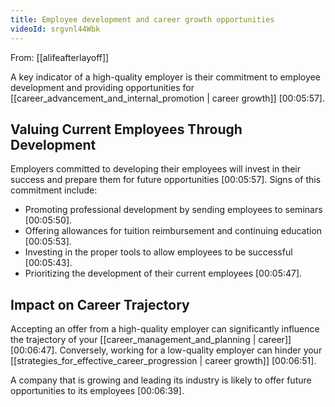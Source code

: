 ```yaml
---
title: Employee development and career growth opportunities
videoId: srgvnl44Wbk
---
```


From: [[alifeafterlayoff]] <br/> 

A key indicator of a high-quality employer is their commitment to employee development and providing opportunities for [[career_advancement_and_internal_promotion | career growth]] <a class="yt-timestamp" data-t="00:05:57">[00:05:57]</a>.

## Valuing Current Employees Through Development

Employers committed to developing their employees will invest in their success and prepare them for future opportunities <a class="yt-timestamp" data-t="00:05:57">[00:05:57]</a>. Signs of this commitment include:
*   Promoting professional development by sending employees to seminars <a class="yt-timestamp" data-t="00:05:50">[00:05:50]</a>.
*   Offering allowances for tuition reimbursement and continuing education <a class="yt-timestamp" data-t="00:05:53">[00:05:53]</a>.
*   Investing in the proper tools to allow employees to be successful <a class="yt-timestamp" data-t="00:05:43">[00:05:43]</a>.
*   Prioritizing the development of their current employees <a class="yt-timestamp" data-t="00:05:47">[00:05:47]</a>.

## Impact on Career Trajectory

Accepting an offer from a high-quality employer can significantly influence the trajectory of your [[career_management_and_planning | career]] <a class="yt-timestamp" data-t="00:06:47">[00:06:47]</a>. Conversely, working for a low-quality employer can hinder your [[strategies_for_effective_career_progression | career growth]] <a class="yt-timestamp" data-t="00:06:51">[00:06:51]</a>.

A company that is growing and leading its industry is likely to offer future opportunities to its employees <a class="yt-timestamp" data-t="00:06:39">[00:06:39]</a>.